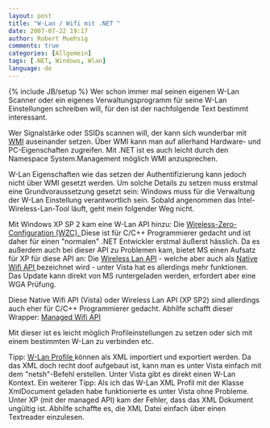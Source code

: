 ```yaml
---
layout: post
title: "W-Lan / Wifi mit .NET "
date: 2007-07-22 19:17
author: Robert Muehsig
comments: true
categories: [Allgemein]
tags: [.NET, Windows, Wlan]
language: de
---
```

{% include JB/setup %}
Wer schon immer mal seinen eigenen W-Lan Scanner oder ein eigenes Verwaltungsprogramm für seine W-Lan Einstellungen schreiben will, für den ist der nachfolgende Text bestimmt interessant.

Wer Signalstärke oder SSIDs scannen will, der kann sich wunderbar mit <a href="{{BASE_PATH}}/nachschlagewerk/system-management/" title="Code-Inside: System.Management">WMI</a> auseinander setzen. Über WMI kann man auf allerhand Hardware- und PC-Eigenschaften zugreifen. Mit .NET ist es auch leicht durch den Namespace System.Management möglich WMI anzusprechen.

W-Lan Eigenschaften wie das setzen der Authentifizierung kann jedoch nicht über WMI gesetzt werden. Um solche Details zu setzen muss erstmal eine Grundvoraussetzung gesetzt sein: Windows muss für die Verwaltung der W-Lan Einstellung verantwortlich sein. Sobald angenommen das Intel-Wireless-Lan-Tool läuft, geht mein folgender Weg nicht.

Mit Windows XP SP 2 kam eine W-Lan API hinzu: Die <a target="_blank" href="http://msdn2.microsoft.com/en-us/library/ms706593.aspx" title="MSDN Wireless Zero Configuration (WZC)">Wireless-Zero-Configuration (WZC). </a>Diese ist für C/C++ Programmierer gedacht und ist daher für einen "normalen" .NET Entwickler erstmal äußerst hässlich. Da es außerdem auch bei dieser API zu Problemen kam, bietet MS einen Aufsatz für XP für diese API an: Die <a target="_blank" href="http://www.microsoft.com/downloads/details.aspx?FamilyID=52a43bab-dc4e-413f-ac71-158efd1ada50&amp;DisplayLang=en" title="MS Download Wireless Lan API">Wireless Lan API</a> - welche aber auch als <a target="_blank" href="http://msdn2.microsoft.com/en-us/library/ms706556.aspx" title="MSDN Native Wifi API">Native Wifi API </a>bezeichnet wird - unter Vista hat es allerdings mehr funktionen.
Das Update kann direkt von MS runtergeladen werden, erfordert aber eine WGA Prüfung.

Diese Native Wifi API (Vista) oder Wireless Lan API (XP SP2) sind allerdings auch eher für C/C++ Programmierer gedacht. Abhilfe schafft dieser Wrapper: <a target="_blank" href="http://www.codeplex.com/managedwifi" title="Codeplex Managed Wifi API">Managed Wifi API</a>

Mit dieser ist es leicht möglich Profileinstellungen zu setzen oder sich mit einem bestimmten W-Lan zu verbinden etc.

Tipp: <a target="_blank" href="http://msdn2.microsoft.com/en-us/library/aa369853.aspx" title="MSDN W-Lan Profiles">W-Lan Profile </a>können als XML importiert und exportiert werden. Da das XML doch recht doof aufgebaut ist, kann man es unter Vista einfach mit dem "netsh"-Befehl erstellen. Unter Vista gibt es direkt einen W-Lan Kontext.
Ein weiterer Tipp: Als ich das W-Lan XML Profil mit der Klasse XmlDocument geladen habe funktionierte es unter Vista ohne Probleme. Unter XP (mit der managed API) kam der Fehler, dass das XML Dokument ungültig ist. Abhilfe schaffte es, die XML Datei einfach über einen Textreader einzulesen.
